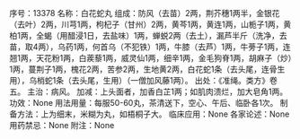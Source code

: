序号：13378
名称：白花蛇丸
组成：防风（去苗）2两，荆芥穗1两半，金银花（去叶）2两，川芎1两，枸杞子（甘州）2两，黄芩1两，黄连1两，山栀子1两，黄柏1两，全蝎（用醋浸1日，去盐味）1两，蝉蜕2两（去土），漏芦半斤（洗净，去苗，取4两），乌药1两，何首乌（不犯铁）1两，牛膝（去芦）1两，牛蒡子1两，连翘1两，天花粉1两，白蒺藜1两，威灵仙1两，细辛1两，金毛狗脊1两，胡麻子（炒）1两，蔓荆子1两，槐花2两，苦参2两，生地黄2两，白花蛇1条（去头尾，连骨生用），乌梢蛇1条（去头尾，生用）（一僧加风藤1两）。
出处：《准绳。类方》卷五。
主治：病风。
加减：上头面者，加香白芷1两；如肌肉溃烂，加大皂角1两。
功效：None
用法用量：每服50-60丸，茶清送下，空心、午后、临卧各1次。
制备方法：上为细末，米糊为丸，如梧桐子大。
临床应用：None
各家论述：None
用药禁忌：None
附注：None
